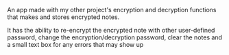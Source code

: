 An app made with my other project's encryption and decryption functions that makes and stores encrypted notes.

It has the ability to re-encrypt the encrypted note with other user-defined password, change the encryption/decryption password, clear the notes and a small text box for any errors that may show up
